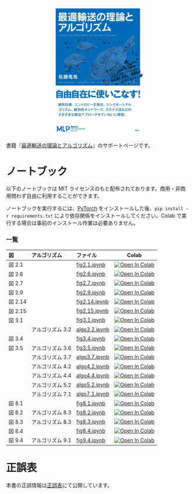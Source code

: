 <p align="center">
  <img src="cover.jpg" width=50%>
</p>

書籍『[最適輸送の理論とアルゴリズム](https://www.amazon.co.jp/dp/4065305144)』のサポートページです。

# ノートブック

以下のノートブックは MIT ライセンスのもと配布されております。商用・非商用問わず自由に利用することができます。

ノートブックを実行するには、[PyTorch](https://pytorch.org/) をインストールした後、`pip install -r requirements.txt` により依存関係をインストールしてください。Colab で実行する場合は事前のインストール作業は必要ありません。

### 一覧

|図|アルゴリズム|ファイル|Colab|
|:----|:----|:----|:----:|
|図 2.1||[fig2.1.ipynb](https://github.com/joisino/otbook/blob/main/notebooks/fig2.1.ipynb)|[![Open In Colab](https://colab.research.google.com/assets/colab-badge.svg)](https://colab.research.google.com/github/joisino/otbook/blob/main/notebooks/fig2.1.ipynb)|
|図 2.6||[fig2.6.ipynb](https://github.com/joisino/otbook/blob/main/notebooks/fig2.6.ipynb)|[![Open In Colab](https://colab.research.google.com/assets/colab-badge.svg)](https://colab.research.google.com/github/joisino/otbook/blob/main/notebooks/fig2.6.ipynb)|
|図 2.7||[fig2.7.ipynb](https://github.com/joisino/otbook/blob/main/notebooks/fig2.7.ipynb)|[![Open In Colab](https://colab.research.google.com/assets/colab-badge.svg)](https://colab.research.google.com/github/joisino/otbook/blob/main/notebooks/fig2.7.ipynb)|
|図 2.9||[fig2.9.ipynb](https://github.com/joisino/otbook/blob/main/notebooks/fig2.9.ipynb)|[![Open In Colab](https://colab.research.google.com/assets/colab-badge.svg)](https://colab.research.google.com/github/joisino/otbook/blob/main/notebooks/fig2.9.ipynb)|
|図 2.14||[fig2.14.ipynb](https://github.com/joisino/otbook/blob/main/notebooks/fig2.14.ipynb)|[![Open In Colab](https://colab.research.google.com/assets/colab-badge.svg)](https://colab.research.google.com/github/joisino/otbook/blob/main/notebooks/fig2.14.ipynb)|
|図 2.15||[fig2.15.ipynb](https://github.com/joisino/otbook/blob/main/notebooks/fig2.15.ipynb)|[![Open In Colab](https://colab.research.google.com/assets/colab-badge.svg)](https://colab.research.google.com/github/joisino/otbook/blob/main/notebooks/fig2.15.ipynb)|
|図 3.1||[fig3.1.ipynb](https://github.com/joisino/otbook/blob/main/notebooks/fig3.1.ipynb)|[![Open In Colab](https://colab.research.google.com/assets/colab-badge.svg)](https://colab.research.google.com/github/joisino/otbook/blob/main/notebooks/fig3.1.ipynb)|
||アルゴリズム 3.2|[algo3.2.ipynb](https://github.com/joisino/otbook/blob/main/notebooks/algo3.2.ipynb)|[![Open In Colab](https://colab.research.google.com/assets/colab-badge.svg)](https://colab.research.google.com/github/joisino/otbook/blob/main/notebooks/algo3.2.ipynb)|
|図 3.4||[fig3.4.ipynb](https://github.com/joisino/otbook/blob/main/notebooks/fig3.4.ipynb)|[![Open In Colab](https://colab.research.google.com/assets/colab-badge.svg)](https://colab.research.google.com/github/joisino/otbook/blob/main/notebooks/fig3.4.ipynb)|
|図 3.5|アルゴリズム 3.6|[fig3.5.ipynb](https://github.com/joisino/otbook/blob/main/notebooks/fig3.5.ipynb)|[![Open In Colab](https://colab.research.google.com/assets/colab-badge.svg)](https://colab.research.google.com/github/joisino/otbook/blob/main/notebooks/fig3.5.ipynb)|
||アルゴリズム 3.7|[algo3.7.ipynb](https://github.com/joisino/otbook/blob/main/notebooks/algo3.7.ipynb)|[![Open In Colab](https://colab.research.google.com/assets/colab-badge.svg)](https://colab.research.google.com/github/joisino/otbook/blob/main/notebooks/algo3.7.ipynb)|
||アルゴリズム 4.2|[algo4.2.ipynb](https://github.com/joisino/otbook/blob/main/notebooks/algo4.2.ipynb)|[![Open In Colab](https://colab.research.google.com/assets/colab-badge.svg)](https://colab.research.google.com/github/joisino/otbook/blob/main/notebooks/algo4.2.ipynb)|
||アルゴリズム 4.4|[algo4.4.ipynb](https://github.com/joisino/otbook/blob/main/notebooks/algo4.4.ipynb)|[![Open In Colab](https://colab.research.google.com/assets/colab-badge.svg)](https://colab.research.google.com/github/joisino/otbook/blob/main/notebooks/algo4.4.ipynb)|
||アルゴリズム 5.2|[algo5.2.ipynb](https://github.com/joisino/otbook/blob/main/notebooks/algo5.2.ipynb)|[![Open In Colab](https://colab.research.google.com/assets/colab-badge.svg)](https://colab.research.google.com/github/joisino/otbook/blob/main/notebooks/algo5.2.ipynb)|
||アルゴリズム 7.1|[algo7.1.ipynb](https://github.com/joisino/otbook/blob/main/notebooks/algo7.1.ipynb)|[![Open In Colab](https://colab.research.google.com/assets/colab-badge.svg)](https://colab.research.google.com/github/joisino/otbook/blob/main/notebooks/algo7.1.ipynb)|
|図 8.1||[fig8.1.ipynb](https://github.com/joisino/otbook/blob/main/notebooks/fig8.1.ipynb)|[![Open In Colab](https://colab.research.google.com/assets/colab-badge.svg)](https://colab.research.google.com/github/joisino/otbook/blob/main/notebooks/fig8.1.ipynb)|
|図 8.2|アルゴリズム 8.3|[fig8.2.ipynb](https://github.com/joisino/otbook/blob/main/notebooks/fig8.2.ipynb)|[![Open In Colab](https://colab.research.google.com/assets/colab-badge.svg)](https://colab.research.google.com/github/joisino/otbook/blob/main/notebooks/fig8.2.ipynb)|
|図 8.3|アルゴリズム 8.3|[fig8.3.ipynb](https://github.com/joisino/otbook/blob/main/notebooks/fig8.3.ipynb)|[![Open In Colab](https://colab.research.google.com/assets/colab-badge.svg)](https://colab.research.google.com/github/joisino/otbook/blob/main/notebooks/fig8.3.ipynb)|
|図 8.4||[fig8.4.ipynb](https://github.com/joisino/otbook/blob/main/notebooks/fig8.4.ipynb)|[![Open In Colab](https://colab.research.google.com/assets/colab-badge.svg)](https://colab.research.google.com/github/joisino/otbook/blob/main/notebooks/fig8.4.ipynb)|
|図 9.4|アルゴリズム 9.1|[fig9.4.ipynb](https://github.com/joisino/otbook/blob/main/notebooks/fig9.4.ipynb)|[![Open In Colab](https://colab.research.google.com/assets/colab-badge.svg)](https://colab.research.google.com/github/joisino/otbook/blob/main/notebooks/fig9.4.ipynb)|

# 正誤表

本書の正誤情報は[正誤表](https://github.com/joisino/otbook/blob/main/eratta.md)にて公開しています。
